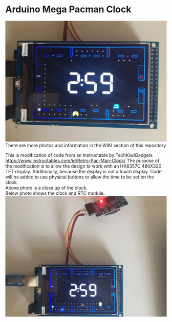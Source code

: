 # Arduino Mega Pacman Clock
![Client Photo](https://github.com/bonnette/Pac_Clock/blob/master/photos/pac_clock.jpg)
<br/>
There are more photos and information in the WIKI section of this repository
<br/>

This is modification of code from an Instructable by TechKiwiGadgets https://www.instructables.com/id/Retro-Pac-Man-Clock/
The purpose of the modification is to allow the design to work with an HX8357C 480X320 TFT display.
Additionally, because the display is not a touch display. Code will be added to use physical buttons to allow the time to be set on the clock.
<br />
Above photo is a close up of the clock.
<br />
Below photo shows the clock and RTC module.
<br />
![Client Photo](https://github.com/bonnette/Pac_Clock/blob/master/photos/pac_clock_rtc.jpg)
